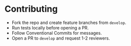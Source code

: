 # Contributing

- Fork the repo and create feature branches from `develop`.
- Run tests locally before opening a PR.
- Follow Conventional Commits for messages.
- Open a PR to `develop` and request 1-2 reviewers.
